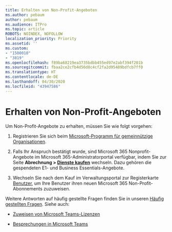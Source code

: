 ```yaml
---
title: Erhalten von Non-Profit-Angeboten
ms.author: pebaum
author: pebaum
ms.audience: ITPro
ms.topic: article
ROBOTS: NOINDEX, NOFOLLOW
localization_priority: Priority
ms.assetid: ''
ms.custom:
- "1500010"
- "3819"
ms.openlocfilehash: f89ba68219ea3735bdbb455ed97e2abf394f201b
ms.sourcegitcommit: fbaa2ce2cfb4d56d8c4cf2fa2d95489bdfcb7ff0
ms.translationtype: HT
ms.contentlocale: de-DE
ms.lasthandoff: 04/30/2020
ms.locfileid: "43947586"
---
```

# <a name="how-to-get-nonprofit-offers"></a>Erhalten von Non-Profit-Angeboten

Um Non-Profit-Angebote zu erhalten, müssen Sie wie folgt vorgehen:

1. Registrieren Sie sich beim [Microsoft-Programm für gemeinnützige Organisationen](https://go.microsoft.com/fwlink/p/?linkid=2008962).

2. Falls Ihr Anspruch bestätigt wurde, sind Microsoft 365 Nonprofit-Angebote im Microsoft 365-Administratorportal verfügbar, indem Sie zur Seite **Abrechnung > [Dienste kaufen](https://go.microsoft.com/fwlink/p/?linkid=868433)** wechseln. Dazu gehören die gespendeten E1- und Business Essentials-Angebote.

3. Wechseln Sie nach dem Kauf im Verwaltungsportal zur Registerkarte [Benutzer](https://admin.microsoft.com/Adminportal/Home#/users), um Ihre Benutzer ihren neuen Microsoft 365 Non-Profit-Abonnements zuzuweisen.

Weitere Antworten auf häufig gestellte Fragen finden Sie in unseren [Häufig gestellten Fragen](https://www.microsoft.com/microsoft-365/nonprofit/office-365-nonprofit#coreui-heading-67lnrlz). Siehe auch:

- [Zuweisen von Microsoft Teams-Lizenzen](https://docs.microsoft.com/MicrosoftTeams/assign-teams-licenses)

- [Besprechungen in Microsoft Teams](https://docs.microsoft.com/MicrosoftTeams/tutorial-meetings-in-teams)
